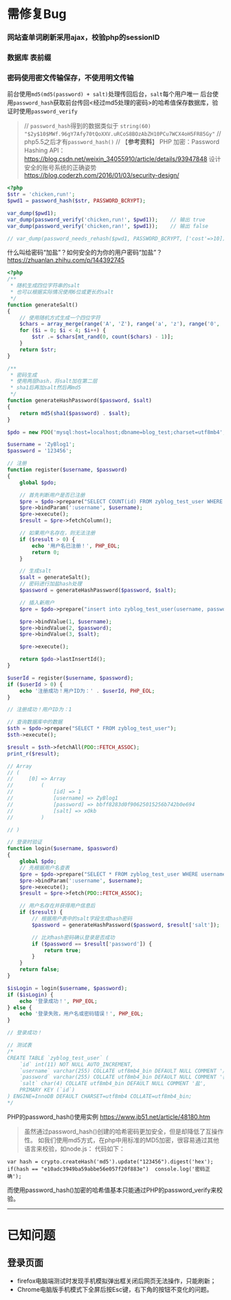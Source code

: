 # 需修复Bug

### 网站查单词刷新采用ajax，校验php的sessionID

### 数据库 表前缀

### 密码使用密文传输保存，不使用明文传输
前台使用`md5(md5(password) + salt)`处理传回后台，`salt`每个用户唯一
后台使用`password_hash`获取前台传回<经过md5处理的密码>的哈希值保存数据库，验证时使用`password_verify`
> // `password_hash`得到的数据类似于
`string(60) "$2y$10$MWf.96gY7Afy70tQoXXV.uRCoS8BOzAbZH10PCu7WCX4oH5FR85Gy"`
// php5.5之后才有`password_hash()`
// 【**参考资料**】 PHP 加密：Password Hashing API：https://blog.csdn.net/weixin_34055910/article/details/93947848
设计安全的账号系统的正确姿势
https://blog.coderzh.com/2016/01/03/security-design/

```php
<?php
$str = 'chicken,run!';
$pwd1 = password_hash($str, PASSWORD_BCRYPT);

var_dump($pwd1);
var_dump(password_verify('chicken,run!', $pwd1));    // 输出 true
var_dump(password_verify('chicken,ran!', $pwd1));    // 输出 false

// var_dump(password_needs_rehash($pwd1, PASSWORD_BCRYPT, ['cost'=>10]));   // 输出 false,因为 password_hash() 在加密时,出来默认 cost 为 10 外,还会指定随机的盐值
```


什么叫给密码“加盐”？如何安全的为你的用户密码“加盐”？
https://zhuanlan.zhihu.com/p/144392745
```php
<?php
/**
 * 随机生成四位字符串的salt
 * 也可以根据实际情况使用6位或更长的salt
 */
function generateSalt()
{
    // 使用随机方式生成一个四位字符
    $chars = array_merge(range('A', 'Z'), range('a', 'z'), range('0', '9'));
    for ($i = 0; $i < 4; $i++) {
        $str .= $chars[mt_rand(0, count($chars) - 1)];
    }
    return $str;
}

/**
 * 密码生成
 * 使用两层hash，将salt加在第二层
 * sha1后再加salt然后再md5
 */
function generateHashPassword($password, $salt)
{
    return md5(sha1($password) . $salt);
}

$pdo = new PDO('mysql:host=localhost;dbname=blog_test;charset=utf8mb4', 'root', '');

$username = 'ZyBlog1';
$password = '123456';

// 注册
function register($username, $password)
{
    global $pdo;

    // 首先判断用户是否已注册
    $pre = $pdo->prepare("SELECT COUNT(id) FROM zyblog_test_user WHERE username = :username");
    $pre->bindParam(':username', $username);
    $pre->execute();
    $result = $pre->fetchColumn();

    // 如果用户名存在，则无法注册
    if ($result > 0) {
        echo '用户名已注册！', PHP_EOL;
        return 0;
    }

    // 生成salt
    $salt = generateSalt();
    // 密码进行加盐hash处理
    $password = generateHashPassword($password, $salt);

    // 插入新用户
    $pre = $pdo->prepare("insert into zyblog_test_user(username, password, salt) values(?, ?, ?)");

    $pre->bindValue(1, $username);
    $pre->bindValue(2, $password);
    $pre->bindValue(3, $salt);

    $pre->execute();

    return $pdo->lastInsertId();
}

$userId = register($username, $password);
if ($userId > 0) {
    echo '注册成功！用户ID为：' . $userId, PHP_EOL;
}

// 注册成功！用户ID为：1

// 查询数据库中的数据
$sth = $pdo->prepare("SELECT * FROM zyblog_test_user");
$sth->execute();

$result = $sth->fetchAll(PDO::FETCH_ASSOC);
print_r($result);

// Array
// (
//     [0] => Array
//         (
//             [id] => 1
//             [username] => ZyBlog1
//             [password] => bbff8283d0f90625015256b742b0e694
//             [salt] => xOkb
//         )

// )

// 登录时验证
function login($username, $password)
{
    global $pdo;
    // 先根据用户名查表
    $pre = $pdo->prepare("SELECT * FROM zyblog_test_user WHERE username = :username");
    $pre->bindParam(':username', $username);
    $pre->execute();
    $result = $pre->fetch(PDO::FETCH_ASSOC);

    // 用户名存在并获得用户信息后
    if ($result) {
        // 根据用户表中的salt字段生成hash密码
        $password = generateHashPassword($password, $result['salt']);

        // 比对hash密码确认登录是否成功
        if ($password == $result['password']) {
            return true;
        }
    }
    return false;
}

$isLogin = login($username, $password);
if ($isLogin) {
    echo '登录成功！', PHP_EOL;
} else {
    echo '登录失败，用户名或密码错误！', PHP_EOL;
}

// 登录成功！

// 测试表
/*
CREATE TABLE `zyblog_test_user` (
    `id` int(11) NOT NULL AUTO_INCREMENT,
    `username` varchar(255) COLLATE utf8mb4_bin DEFAULT NULL COMMENT '用户名',
    `password` varchar(255) COLLATE utf8mb4_bin DEFAULT NULL COMMENT '密码',
    `salt` char(4) COLLATE utf8mb4_bin DEFAULT NULL COMMENT '盐',
    PRIMARY KEY (`id`)
) ENGINE=InnoDB DEFAULT CHARSET=utf8mb4 COLLATE=utf8mb4_bin;
*/
```
PHP的password_hash()使用实例
https://www.jb51.net/article/48180.htm

> 虽然通过password_hash()创建的哈希密码更加安全，但是却降低了互操作性。
如我们使用md5方式，在php中用标准的MD5加密，很容易通过其他语言来校验，如node.js：
代码如下：

```
var hash = crypto.createHash('md5').update("123456").digest('hex');
if(hash == "e10adc3949ba59abbe56e057f20f883e")  console.log('密码正确');
```

而使用password_hash()加密的哈希值基本只能通过PHP的password_verify来校验。


------------


# 已知问题
## 登录页面
- firefox电脑端测试时发现手机模拟弹出框关闭后网页无法操作，只能刷新；
- Chrome电脑版手机模式下全屏后按Esc键，右下角的按钮不变化的问题。